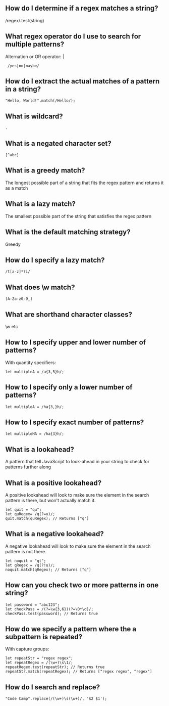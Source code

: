 ## How do I determine if a regex matches a string?

/regex/.test(string)

## What regex operator do I use to search for multiple patterns?

Alternation or OR operator: |

```
 /yes|no|maybe/
 ```

## How do I extract the actual matches of a pattern in a string?

```
"Hello, World!".match(/Hello/);
```

## What is wildcard?

`.`

## What is a negated character set?

`[^abc]`

## What is a greedy match?

The longest possible part of a string that fits the regex pattern and returns it as a match

## What is a lazy match?

The smallest possible part of the string that satisfies the regex pattern

## What is the default matching strategy?

Greedy

## How do I specify a lazy match?

`/t[a-z]*?i/`

## What does \w match?

`[A-Za-z0-9_]`

## What are shorthand character classes?

\w etc

## How to I specify upper and lower number of patterns?

With quantity specifiers:

```
let multipleA = /a{3,5}h/;
```

## How to I specify only a lower number of patterns?

```
let multipleA = /ha{3,}h/;
```

## How to I specify exact number of patterns?

```
let multipleHA = /ha{3}h/;
```

## What is a lookahead?

A pattern that tell JavaScript to look-ahead in your string to check for patterns further along

## What is a positive lookahead?

A positive lookahead will look to make sure the element in the search pattern is there, but won't actually match it.

```
let quit = "qu";
let quRegex= /q(?=u)/;
quit.match(quRegex); // Returns ["q"]
```

## What is a negative lookahead?

A negative lookahead will look to make sure the element in the search pattern is not there.

```
let noquit = "qt";
let qRegex = /q(?!u)/;
noquit.match(qRegex); // Returns ["q"]
```

## How can you check two or more patterns in one string?

```
let password = "abc123";
let checkPass = /(?=\w{3,6})(?=\D*\d)/;
checkPass.test(password); // Returns true
```

## How do we specify a pattern where the a subpattern is repeated?

With capture groups:

```
let repeatStr = "regex regex";
let repeatRegex = /(\w+)\s\1/;
repeatRegex.test(repeatStr); // Returns true
repeatStr.match(repeatRegex); // Returns ["regex regex", "regex"]
```

## How do I search and replace?

```
"Code Camp".replace(/(\w+)\s(\w+)/, '$2 $1');
```
